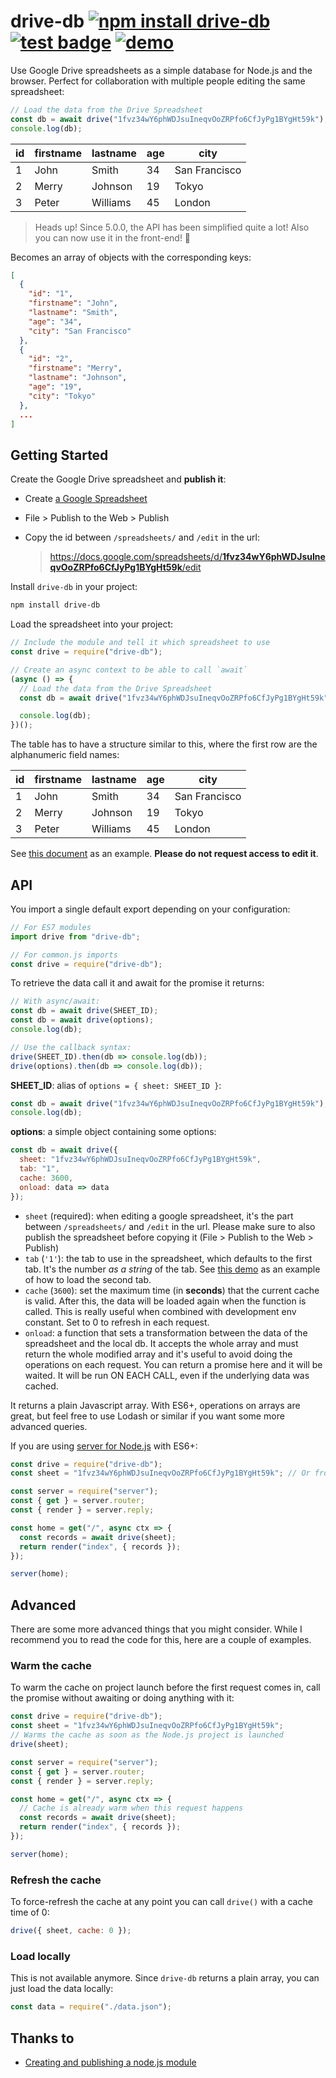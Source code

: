 # drive-db [![npm install drive-db](https://img.shields.io/badge/npm%20install-drive--db-blue.svg)](https://www.npmjs.com/package/drive-db) [![test badge](https://github.com/franciscop/drive-db/workflows/tests/badge.svg)](https://github.com/franciscop/drive-db/blob/master/index.test.js) [![demo](https://img.shields.io/badge/demo-blue.svg)](https://jsfiddle.net/franciscop/1w4t7mc5/)

Use Google Drive spreadsheets as a simple database for Node.js and the browser. Perfect for collaboration with multiple people editing the same spreadsheet:

```js
// Load the data from the Drive Spreadsheet
const db = await drive("1fvz34wY6phWDJsuIneqvOoZRPfo6CfJyPg1BYgHt59k");
console.log(db);
```

| id | firstname | lastname | age | city          |
|----|-----------|----------|-----|---------------|
| 1  | John      | Smith    | 34  | San Francisco |
| 2  | Merry     | Johnson  | 19  | Tokyo         |
| 3  | Peter     | Williams | 45  | London        |

> Heads up! Since 5.0.0, the API has been simplified quite a lot! Also you can now use it in the front-end! 🎉

Becomes an array of objects with the corresponding keys:

```json
[
  {
    "id": "1",
    "firstname": "John",
    "lastname": "Smith",
    "age": "34",
    "city": "San Francisco"
  },
  {
    "id": "2",
    "firstname": "Merry",
    "lastname": "Johnson",
    "age": "19",
    "city": "Tokyo"
  },
  ...
]
```



## Getting Started

Create the Google Drive spreadsheet and **publish it**:

- Create [a Google Spreadsheet](https://www.google.com/sheets/about/)
- File > Publish to the Web > Publish
- Copy the id between `/spreadsheets/` and `/edit` in the url:

    > [https://docs.google.com/spreadsheets/d/<strong>1fvz34wY6phWDJsuIneqvOoZRPfo6CfJyPg1BYgHt59k</strong>/edit](https://docs.google.com/spreadsheets/d/1fvz34wY6phWDJsuIneqvOoZRPfo6CfJyPg1BYgHt59k/edit)

Install `drive-db` in your project:

```bash
npm install drive-db
```

Load the spreadsheet into your project:

```js
// Include the module and tell it which spreadsheet to use
const drive = require("drive-db");

// Create an async context to be able to call `await`
(async () => {
  // Load the data from the Drive Spreadsheet
  const db = await drive("1fvz34wY6phWDJsuIneqvOoZRPfo6CfJyPg1BYgHt59k");

  console.log(db);
})();
```

The table has to have a structure similar to this, where the first row are the alphanumeric field names:

| id | firstname | lastname | age | city          |
|----|-----------|----------|-----|---------------|
| 1  | John      | Smith    | 34  | San Francisco |
| 2  | Merry     | Johnson  | 19  | Tokyo         |
| 3  | Peter     | Williams | 45  | London        |

See [this document](https://docs.google.com/spreadsheets/d/1fvz34wY6phWDJsuIneqvOoZRPfo6CfJyPg1BYgHt59k/edit#gid=0) as an example. **Please do not request access to edit it**.



## API

You import a single default export depending on your configuration:

```js
// For ES7 modules
import drive from "drive-db";

// For common.js imports
const drive = require("drive-db");
```

To retrieve the data call it and await for the promise it returns:

```js
// With async/await:
const db = await drive(SHEET_ID);
const db = await drive(options);
console.log(db);

// Use the callback syntax:
drive(SHEET_ID).then(db => console.log(db));
drive(options).then(db => console.log(db));
```

**SHEET_ID**: alias of `options = { sheet: SHEET_ID }`:

```js
const db = await drive("1fvz34wY6phWDJsuIneqvOoZRPfo6CfJyPg1BYgHt59k");
console.log(db);
```

**options**: a simple object containing some options:

```js
const db = await drive({
  sheet: "1fvz34wY6phWDJsuIneqvOoZRPfo6CfJyPg1BYgHt59k",
  tab: "1",
  cache: 3600,
  onload: data => data
});
```

- `sheet` (required): when editing a google spreadsheet, it's the part between `/spreadsheets/` and `/edit` in the url. Please make sure to also publish the spreadsheet before copying it (File > Publish to the Web > Publish)
- `tab` (`'1'`): the tab to use in the spreadsheet, which defaults to the first tab. It's the number *as a string* of the tab. See [this demo](https://jsfiddle.net/franciscop/oj0fg9n6/) as an example of how to load the second tab.
- `cache` (`3600`): set the maximum time (in **seconds**) that the current cache is valid. After this, the data will be loaded again when the function is called. This is really useful when combined with development env constant. Set to 0 to refresh in each request.
- `onload`: a function that sets a transformation between the data of the spreadsheet and the local db. It accepts the whole array and must return the whole modified array and it's useful to avoid doing the operations on each request. You can return a promise here and it will be waited. It will be run ON EACH CALL, even if the underlying data was cached.

It returns a plain Javascript array. With ES6+, operations on arrays are great, but feel free to use Lodash or similar if you want some more advanced queries.

If you are using [server for Node.js](https://serverjs.io/) with ES6+:

```js
const drive = require("drive-db");
const sheet = "1fvz34wY6phWDJsuIneqvOoZRPfo6CfJyPg1BYgHt59k"; // Or from .env

const server = require("server");
const { get } = server.router;
const { render } = server.reply;

const home = get("/", async ctx => {
  const records = await drive(sheet);
  return render("index", { records });
});

server(home);
```

## Advanced

There are some more advanced things that you might consider. While I recommend you to read the code for this, here are a couple of examples.


### Warm the cache

To warm the cache on project launch before the first request comes in, call the promise without awaiting or doing anything with it:

```js
const drive = require("drive-db");
const sheet = "1fvz34wY6phWDJsuIneqvOoZRPfo6CfJyPg1BYgHt59k";
// Warms the cache as soon as the Node.js project is launched
drive(sheet);

const server = require("server");
const { get } = server.router;
const { render } = server.reply;

const home = get("/", async ctx => {
  // Cache is already warm when this request happens
  const records = await drive(sheet);
  return render("index", { records });
});

server(home);
```


### Refresh the cache

To force-refresh the cache at any point you can call `drive()` with a cache time of 0:

```js
drive({ sheet, cache: 0 });
```

### Load locally

This is not available anymore. Since `drive-db` returns a plain array, you can just load the data locally:

```js
const data = require("./data.json");
```



## Thanks to

- [Creating and publishing a node.js module](https://quickleft.com/blog/creating-and-publishing-a-node-js-module/)
